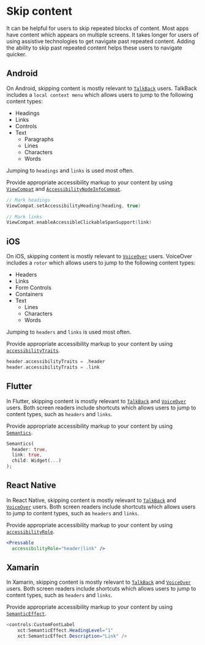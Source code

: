 # Skip content

It can be helpful for users to skip repeated blocks of content. Most apps have content which appears on multiple screens. It takes longer for users of using assistive technologies to get navigate past repeated content. Adding the ability to skip past repeated content helps these users to navigate quicker.

## Android

On Android, skipping content is mostly relevant to [`TalkBack`](https://appt.org/en/docs/android/features/talkback) users. TalkBack includes a `local context menu` which allows users to jump to the following content types:

- Headings
- Links
- Controls
- Text
  - Paragraphs
  - Lines
  - Characters
  - Words

Jumping to `headings` and `links` is used most often.

Provide appropriate accessibility markup to your content by using [`ViewCompat`](https://developer.android.com/reference/androidx/core/view/ViewCompat) and [`AccessibilityNodeInfoCompat`](https://developer.android.com/reference/androidx/core/view/accessibility/AccessibilityNodeInfoCompat).

```kotlin
// Mark headings
ViewCompat.setAccessibilityHeading(heading, true)

// Mark links
ViewCompat.enableAccessibleClickableSpanSupport(link)
```

## iOS

On iOS, skipping content is mostly relevant to [`VoiceOver`](https://appt.org/en/docs/ios/features/voiceover) users. VoiceOver includes a `rotor` which allows users to jump to the following content types:

- Headers
- Links
- Form Controls
- Containers
- Text
  - Lines
  - Characters
  - Words

Jumping to `headers` and `links` is used most often.

Provide appropriate accessibility markup to your content by using [`accessibilityTraits`](https://developer.apple.com/documentation/objectivec/nsobject/1615202-accessibilitytraits).

```swift
header.accessibilityTraits = .header
header.accessibilityTraits = .link
```

## Flutter

In Flutter, skipping content is mostly relevant to [`TalkBack`](https://appt.org/en/docs/android/features/talkback) and [`VoiceOver`](https://appt.org/en/docs/ios/features/voiceover) users. Both screen readers include shortcuts which allows users to jump to content types, such as `headers` and `links`.

Provide appropriate accessibility markup to your content by using [`Semantics`](https://api.flutter.dev/flutter/widgets/Semantics-class.html).

```dart
Semantics(
  header: true,
  link: true,
  child: Widget(...)
);
```

## React Native

In React Native, skipping content is mostly relevant to [`TalkBack`](https://appt.org/en/docs/android/features/talkback) and [`VoiceOver`](https://appt.org/en/docs/ios/features/voiceover) users. Both screen readers include shortcuts which allows users to jump to content types, such as `headers` and `links`.

Provide appropriate accessibility markup to your content by using [`accessibilityRole`](https://reactnative.dev/docs/accessibility#accessibilityrole).

```jsx
<Pressable 
  accessibilityRole="header|link" />
```

## Xamarin

In Xamarin, skipping content is mostly relevant to [`TalkBack`](https://appt.org/en/docs/android/features/talkback) and [`VoiceOver`](https://appt.org/en/docs/ios/features/voiceover) users. Both screen readers include shortcuts which allows users to jump to content types, such as `headers` and `links`.

Provide appropriate accessibility markup to your content by using [`SemanticEffect`](https://github.com/xamarin/XamarinCommunityToolkit/blob/main/src/CommunityToolkit/Xamarin.CommunityToolkit/Effects/Semantic/SemanticEffect.shared.cs).

```csharp
<controls:CustomFontLabel
    xct:SemanticEffect.HeadingLevel="1"
    xct:SemanticEffect.Description="Link" />
```
